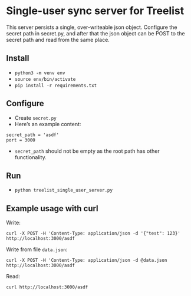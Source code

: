 # Single-user sync server for Treelist
This server persists a single, over-writeable json object. Configure the secret path in secret.py, and after that the json object can be POST to the secret path and read from the same place.

## Install
- `python3 -m venv env`
- `source env/bin/activate`
- `pip install -r requirements.txt`

## Configure
- Create `secret.py`
- Here’s an example content:
```
secret_path = 'asdf'
port = 3000
```
- `secret_path` should not be empty as the root path has other functionality.

## Run
- `python treelist_single_user_server.py`

## Example usage with curl

Write:

`curl -X POST -H 'Content-Type: application/json -d '{"test": 123}' http://localhost:3000/asdf`

Write from file `data.json`:

`curl -X POST -H 'Content-Type: application/json -d @data.json http://localhost:3000/asdf`

Read:

`curl http://localhost:3000/asdf`
